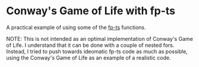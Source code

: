 # Conway's Game of Life with fp-ts

A practical example of using some of the [fp-ts](https://github.com/gcanti/fp-ts) functions.

NOTE: This is not intended as an optimal implementation of Conway's Game of Life. I understand that it can be done with a couple of nested fors. Instead, I tried to push towards ideomatic fp-ts code as much as possible, using the Conway's Game of Life as an example of a realistic code.  
